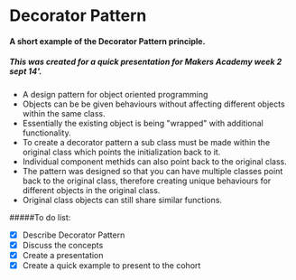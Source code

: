 Decorator Pattern
=================

#### A short example of the Decorator Pattern principle.
##### This was created for a quick presentation for Makers Academy week 2 sept 14'.

- A design pattern for object oriented programming
- Objects can be be given behaviours without affecting different objects within the same class.
- Essentially the existing object is being "wrapped" with additional functionality.
- To create a decorator pattern a sub class must be made within the original class which points the initialization back to it.
- Individual component methids can also point back to the
original class.
- The pattern was designed so that you can have multiple classes point back to the original class, therefore creating unique behaviours for different objects in the original class.
- Original class objects can still share similar functions.

#####To do list:

- [x] Describe Decorator Pattern
- [x] Discuss the concepts
- [x] Create a presentation
- [x] Create a quick example to present to the cohort